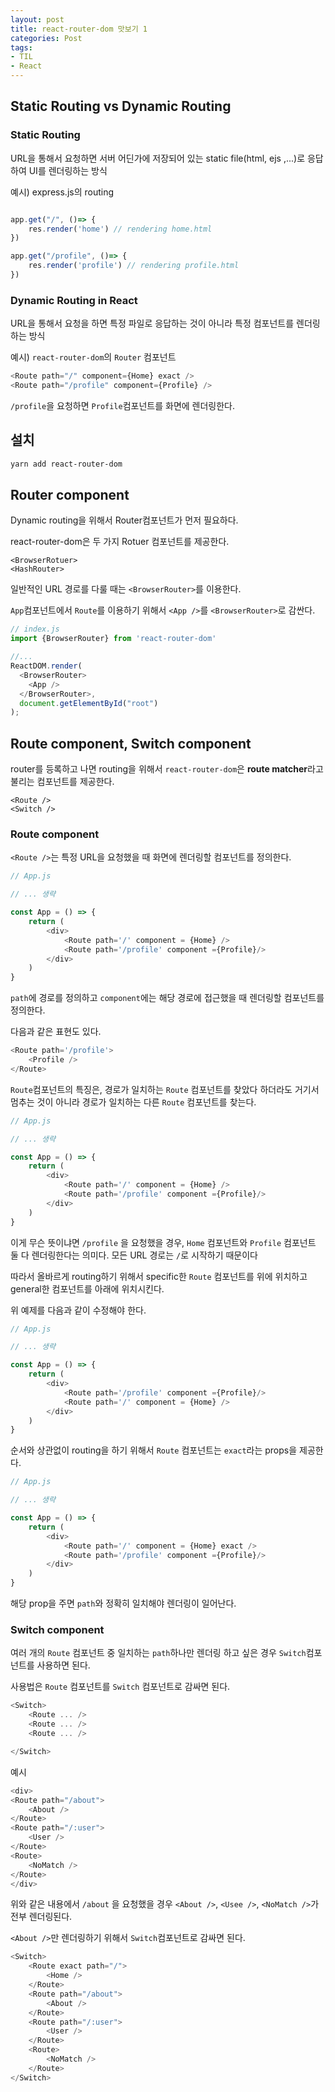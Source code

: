 ```yaml
---
layout: post 
title: react-router-dom 맛보기 1
categories: Post 
tags: 
- TIL
- React
---
```


## Static Routing vs Dynamic Routing

### Static Routing

URL을 통해서 요청하면 서버 어딘가에 저장되어 있는 static file(html, ejs ,...)로 응답하여 UI를 렌더링하는 방식

예시) express.js의 routing

~~~javascript

app.get("/", ()=> {
    res.render('home') // rendering home.html
})

app.get("/profile", ()=> {
    res.render('profile') // rendering profile.html
})

~~~

### Dynamic Routing in React

URL을 통해서 요청을 하면 특정 파일로 응답하는 것이 아니라 특정 컴포넌트를 렌더링하는 방식

예시) `react-router-dom`의 `Router` 컴포넌트

~~~javascript
<Route path="/" component={Home} exact />
<Route path="/profile" component={Profile} />
~~~

`/profile`을 요청하면 `Profile`컴포넌트를 화면에 렌더링한다.

## 설치

~~~bash
yarn add react-router-dom
~~~

## Router component

Dynamic routing을 위해서 Router컴포넌트가 먼저 필요하다.

react-router-dom은 두 가지 Rotuer 컴포넌트를 제공한다.

    <BrowserRotuer>
    <HashRouter>

일반적인 URL 경로를 다룰 때는 `<BrowserRouter>`를 이용한다.

`App`컴포넌트에서 `Route`를 이용하기 위해서 `<App />`를 `<BrowserRouter>`로 감싼다.

~~~javascript
// index.js
import {BrowserRouter} from 'react-router-dom'

//...
ReactDOM.render(
  <BrowserRouter>
    <App />
  </BrowserRouter>,
  document.getElementById("root")
);
~~~

## Route component, Switch component

router를 등록하고 나면 routing을 위해서 `react-router-dom`은 **route matcher**라고 불리는 컴포넌트를 제공한다.

    <Route />
    <Switch />

### Route component

`<Route />`는 특정 URL을 요청했을 때 화면에 렌더링할 컴포넌트를 정의한다.

~~~javascript
// App.js

// ... 생략

const App = () => {
    return (
        <div>
            <Route path='/' component = {Home} />
            <Route path='/profile' component ={Profile}/>    
        </div>
    )
}
~~~

`path`에 경로를 정의하고 `component`에는 해당 경로에 접근했을 때 렌더링할 컴포넌트를 정의한다.

다음과 같은 표현도 있다.

~~~javascript
<Route path='/profile'>
    <Profile />
</Route>

~~~

`Route`컴포넌트의 특징은, 경로가 일치하는 `Route` 컴포넌트를 찾았다 하더라도 거기서 멈추는 것이 아니라 경로가 일치하는 다른 `Route` 컴포넌트를 찾는다.

~~~javascript
// App.js

// ... 생략

const App = () => {
    return (
        <div>
            <Route path='/' component = {Home} />
            <Route path='/profile' component ={Profile}/>
        </div>
    )
}
~~~

이게 무슨 뜻이냐면 `/profile` 을 요청했을 경우, `Home` 컴포넌트와 `Profile` 컴포넌트 둘 다 렌더링한다는 의미다. 모든 URL 경로는 `/`로 시작하기 때문이다

따라서 올바르게 routing하기 위해서 specific한 `Route` 컴포넌트를 위에 위치하고 general한 컴포넌트를 아래에 위치시킨다.

위 예제를 다음과 같이 수정해야 한다.

~~~javascript
// App.js

// ... 생략

const App = () => {
    return (
        <div>
            <Route path='/profile' component ={Profile}/>
            <Route path='/' component = {Home} />  
        </div>
    )
}
~~~

순서와 상관없이 routing을 하기 위해서 `Route` 컴포넌트는 `exact`라는 props을 제공한다.

~~~javascript
// App.js

// ... 생략

const App = () => {
    return (
        <div>
            <Route path='/' component = {Home} exact />  
            <Route path='/profile' component ={Profile}/>
        </div>
    )
}
~~~

해당 prop을 주면 `path`와 정확히 일치해야 렌더링이 일어난다.

### Switch component

여러 개의 `Route` 컴포넌트 중 일치하는 `path`하나만 렌더링 하고 싶은 경우 `Switch`컴포넌트를 사용하면 된다.

사용법은 `Route` 컴포넌트를 `Switch` 컴포넌트로 감싸면 된다.

~~~javascript
<Switch>
    <Route ... />
    <Route ... />
    <Route ... />

</Switch>
~~~

예시

~~~javascript
<div>
<Route path="/about">
    <About />
</Route>
<Route path="/:user">
    <User />
</Route>
<Route>
    <NoMatch />
</Route>
</div>
~~~

위와 같은 내용에서 `/about` 을 요청했을 경우 `<About />`, `<Usee />`, `<NoMatch />`가 전부 렌더링된다.

`<About />`만 렌더링하기 위해서 `Switch`컴포넌트로 감싸면 된다.

~~~javascript
<Switch>
    <Route exact path="/">
        <Home />
    </Route>
    <Route path="/about">
        <About />
    </Route>
    <Route path="/:user">
        <User />
    </Route>
    <Route>
        <NoMatch />
    </Route>
</Switch>
~~~
